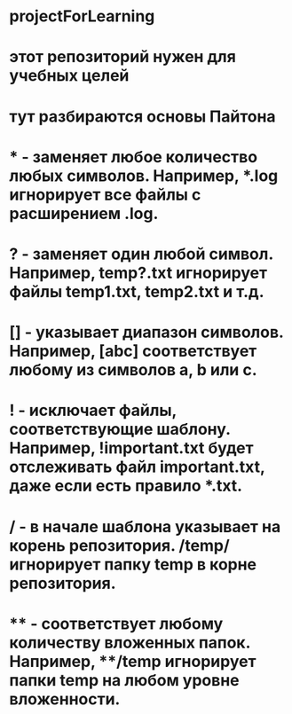 # projectForLearning
# этот репозиторий нужен для учебных целей
# тут разбираются основы Пайтона

# * - заменяет любое количество любых символов. Например, *.log игнорирует все файлы с расширением .log.
# ? - заменяет один любой символ. Например, temp?.txt игнорирует файлы temp1.txt, temp2.txt и т.д.
# [] - указывает диапазон символов. Например, [abc] соответствует любому из символов a, b или c.
# ! - исключает файлы, соответствующие шаблону. Например, !important.txt будет отслеживать файл important.txt, даже если есть правило *.txt.
# / - в начале шаблона указывает на корень репозитория. /temp/ игнорирует папку temp в корне репозитория.
# ** - соответствует любому количеству вложенных папок. Например, **/temp игнорирует папки temp на любом уровне вложенности.